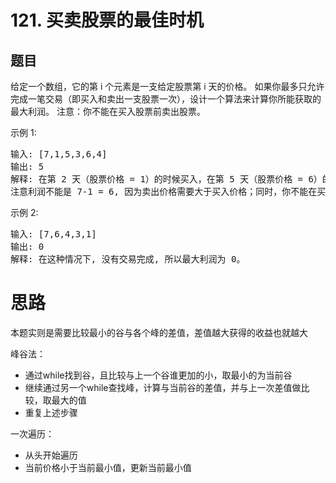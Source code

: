# 121. 买卖股票的最佳时机

## 题目
给定一个数组，它的第 i 个元素是一支给定股票第 i 天的价格。
如果你最多只允许完成一笔交易（即买入和卖出一支股票一次），设计一个算法来计算你所能获取的最大利润。
注意：你不能在买入股票前卖出股票。

示例 1:

<pre>
输入: [7,1,5,3,6,4]
输出: 5
解释: 在第 2 天（股票价格 = 1）的时候买入，在第 5 天（股票价格 = 6）的时候卖出，最大利润 = 6-1 = 5 。
注意利润不能是 7-1 = 6, 因为卖出价格需要大于买入价格；同时，你不能在买入前卖出股票。
</pre>

示例 2:

<pre>
输入: [7,6,4,3,1]
输出: 0
解释: 在这种情况下, 没有交易完成, 所以最大利润为 0。
</pre>

# 思路
本题实则是需要比较最小的谷与各个峰的差值，差值越大获得的收益也就越大

峰谷法：
- 通过while找到谷，且比较与上一个谷谁更加的小，取最小的为当前谷
- 继续通过另一个while查找峰，计算与当前谷的差值，并与上一次差值做比较，取最大的值
- 重复上述步骤

一次遍历：
- 从头开始遍历
- 当前价格小于当前最小值，更新当前最小值